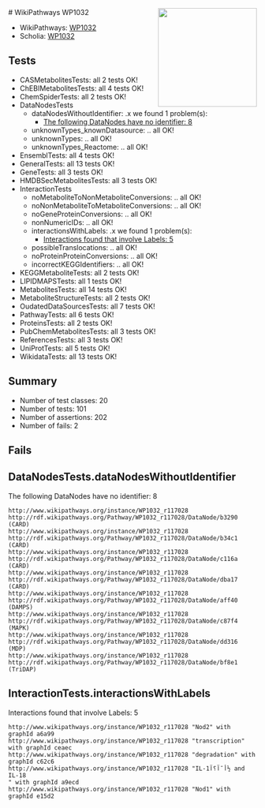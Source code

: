 <img style="float: right; width: 200px" src="https://upload.wikimedia.org/wikipedia/commons/thumb/8/83/Wplogo_with_text_500.png/640px-Wplogo_with_text_500.png" />
# WikiPathways WP1032

* WikiPathways: [WP1032](https://new.wikipathways.org/pathways/WP1032)
* Scholia: [WP1032](https://scholia.toolforge.org/wikipathways/WP1032)
## Tests
* CASMetabolitesTests: all 2 tests OK!
* ChEBIMetabolitesTests: all 4 tests OK!
* ChemSpiderTests: all 2 tests OK!
* DataNodesTests
    * dataNodesWithoutIdentifier: .x we found 1 problem(s):
        * [The following DataNodes have no identifier: 8](#d2d32fa7)
    * unknownTypes_knownDatasource: .. all OK!
    * unknownTypes: .. all OK!
    * unknownTypes_Reactome: .. all OK!
* EnsemblTests: all 4 tests OK!
* GeneralTests: all 13 tests OK!
* GeneTests: all 3 tests OK!
* HMDBSecMetabolitesTests: all 3 tests OK!
* InteractionTests
    * noMetaboliteToNonMetaboliteConversions: .. all OK!
    * noNonMetaboliteToMetaboliteConversions: .. all OK!
    * noGeneProteinConversions: .. all OK!
    * nonNumericIDs: .. all OK!
    * interactionsWithLabels: .x we found 1 problem(s):
        * [Interactions found that involve Labels: 5](#630d267c)
    * possibleTranslocations: .. all OK!
    * noProteinProteinConversions: .. all OK!
    * incorrectKEGGIdentifiers: .. all OK!
* KEGGMetaboliteTests: all 2 tests OK!
* LIPIDMAPSTests: all 1 tests OK!
* MetabolitesTests: all 14 tests OK!
* MetaboliteStructureTests: all 2 tests OK!
* OudatedDataSourcesTests: all 7 tests OK!
* PathwayTests: all 6 tests OK!
* ProteinsTests: all 2 tests OK!
* PubChemMetabolitesTests: all 3 tests OK!
* ReferencesTests: all 3 tests OK!
* UniProtTests: all 5 tests OK!
* WikidataTests: all 13 tests OK!


## Summary

* Number of test classes: 20
* Number of tests: 101
* Number of assertions: 202
* Number of fails: 2

## Fails

<a name="d2d32fa7" />

## DataNodesTests.dataNodesWithoutIdentifier

The following DataNodes have no identifier: 8
```
http://www.wikipathways.org/instance/WP1032_r117028 http://rdf.wikipathways.org/Pathway/WP1032_r117028/DataNode/b3290 (CARD)
http://www.wikipathways.org/instance/WP1032_r117028 http://rdf.wikipathways.org/Pathway/WP1032_r117028/DataNode/b34c1 (CARD)
http://www.wikipathways.org/instance/WP1032_r117028 http://rdf.wikipathways.org/Pathway/WP1032_r117028/DataNode/c116a (CARD)
http://www.wikipathways.org/instance/WP1032_r117028 http://rdf.wikipathways.org/Pathway/WP1032_r117028/DataNode/dba17 (CARD)
http://www.wikipathways.org/instance/WP1032_r117028 http://rdf.wikipathways.org/Pathway/WP1032_r117028/DataNode/aff40 (DAMPS)
http://www.wikipathways.org/instance/WP1032_r117028 http://rdf.wikipathways.org/Pathway/WP1032_r117028/DataNode/c87f4 (MAPK)
http://www.wikipathways.org/instance/WP1032_r117028 http://rdf.wikipathways.org/Pathway/WP1032_r117028/DataNode/dd316 (MDP)
http://www.wikipathways.org/instance/WP1032_r117028 http://rdf.wikipathways.org/Pathway/WP1032_r117028/DataNode/bf8e1 (TriDAP)
```

<a name="630d267c" />

## InteractionTests.interactionsWithLabels

Interactions found that involve Labels: 5
```
http://www.wikipathways.org/instance/WP1032_r117028 "Nod2" with graphId a6a99
http://www.wikipathways.org/instance/WP1032_r117028 "transcription" with graphId ceaec
http://www.wikipathways.org/instance/WP1032_r117028 "degradation" with graphId c62c6
http://www.wikipathways.org/instance/WP1032_r117028 "IL-1أ¯آ؟آ½ and IL-18
" with graphId a9ecd
http://www.wikipathways.org/instance/WP1032_r117028 "Nod1" with graphId e15d2
```

